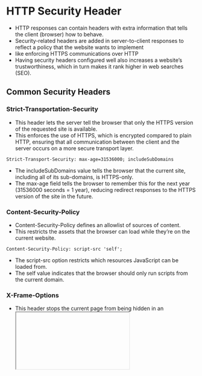 # HTTP Security Header
- HTTP responses can contain headers with extra information that tells the client (browser) how to behave.
- Security-related headers are added in server-to-client responses to reflect a policy that the website wants to implement
-  like enforcing HTTPS communications over HTTP
-  Having security headers configured well also increases a website’s trustworthiness, which in turn makes it rank higher in web searches (SEO).

## Common Security Headers
### Strict-Transportation-Security
- This header lets the server tell the browser that only the HTTPS version of the requested site is available.
-  This enforces the use of HTTPS, which is encrypted compared to plain HTTP, ensuring that all communication between the client and the server occurs on a more secure transport layer.
```
Strict-Transport-Security: max-age=31536000; includeSubDomains
```
- The includeSubDomains value tells the browser that the current site, including all of its sub-domains, is HTTPS-only.
- The max-age field tells the browser to remember this for the next year (31536000 seconds = 1 year), reducing redirect responses to the HTTPS version of the site in the future.

### Content-Security-Policy
- Content-Security-Policy defines an allowlist of sources of content.
- This restricts the assets that the browser can load while they’re on the current website.
```
Content-Security-Policy: script-src 'self';
```
- The script-src option restricts which resources JavaScript can be loaded from.
- The self value indicates that the browser should only run scripts from the current domain.

### X-Frame-Options
- This header stops the current page from being hidden in an <iframe> tag in another site’s HTML.
```
X-Frame-Options: DENY                             //means your page can’t be hidden in an iframe anywhere
X-Frame-Options: SAMEORIGIN                       // only allows this page to be put into an iframe within your own domain.
X-Frame-Options: ALLOW-FROM https://example.com   //lets you list sites that are allowed to put the current content in an iframe.
```

---
## How to Add Security Headers
- Headers can be added and removed in configuration files for servers.

#### nginx
- an nginx server’s config file to add
```
add_header strict-transport-security 'max-age=31536000; includeSubDomains always;'
```

#### Apache
- Apache server’s config file located at /etc/httpd/conf/httpd.conf:
```
Header always set Strict-Transport-Security "max-age=31536000; includeSubDomains"
```

#### Microsoft IIS
- Web.config file’s <httpProtocol> section
```
<system.webServer>
  ...

  <httpProtocol>
    <customHeaders>
      <add name="Content-Security-Policy" value="default-src 'self';" />
    </customHeaders>
  </httpProtocol>

  ...
</system.webServer>
```

---
## Checking Security Headers
You can use https://securityheaders.com/ to check which headers are active on your web address.
